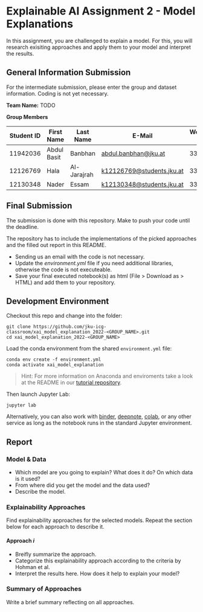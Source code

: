 
# Explainable AI Assignment 2 - Model Explanations
In this assignment, you are challenged to explain a model. For this, you will research exisiting approaches and apply them to your model and interpret the results.

## General Information Submission

For the intermediate submission, please enter the group and dataset information. Coding is not yet necessary.

**Team Name:** TODO

**Group Members**

| Student ID    | First Name  | Last Name      | E-Mail                    |  Workload [%] |
| --------------|-------------|----------------|----------------------     |---------------|
| 11942036      | Abdul Basit | Banbhan        |abdul.banbhan@jku.at       |33%           |
| 12126769      | Hala        | Al-Jarajrah    |k12126769@students.jku.at  |33%           |
| 12130348      | Nader       | Essam          |k12130348@students.jku.at  |33%           |

## Final Submission
The submission is done with this repository. Make to push your code until the deadline.

The repository has to include the implementations of the picked approaches and the filled out report in this README.

* Sending us an email with the code is not necessary.
* Update the *environment.yml* file if you need additional libraries, otherwise the code is not executeable.
* Save your final executed notebook(s) as html (File > Download as > HTML) and add them to your repository.

## Development Environment

Checkout this repo and change into the folder:
```
git clone https://github.com/jku-icg-classroom/xai_model_explanation_2022-<GROUP_NAME>.git
cd xai_model_explanation_2022-<GROUP_NAME>
```

Load the conda environment from the shared `environment.yml` file:
```
conda env create -f environment.yml
conda activate xai_model_explanation
```

> Hint: For more information on Anaconda and enviroments take a look at the README in our [tutorial repository](https://github.com/JKU-ICG/python-visualization-tutorial).

Then launch Jupyter Lab:
```
jupyter lab
```

Alternatively, you can also work with [binder](https://mybinder.org/), [deepnote](https://deepnote.com/), [colab](https://colab.research.google.com/), or any other service as long as the notebook runs in the standard Jupyter environment.


## Report

### Model & Data

* Which model are you going to explain? What does it do? On which data is it used?
* From where did you get the model and the data used?
* Describe the model.

### Explainability Approaches
Find explainability approaches for the selected models. Repeat the section below for each approach to describe it.

#### Approach *i*

* Breifly summarize the approach. 
* Categorize this explainability approach according to the criteria by Hohman et al.
* Interpret the results here. How does it help to explain your model?

### Summary of Approaches
Write a brief summary reflecting on all approaches.
